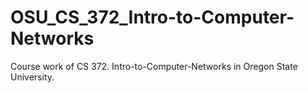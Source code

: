 # OSU_CS_372_Intro-to-Computer-Networks
Course work of CS 372. Intro-to-Computer-Networks in Oregon State University.
